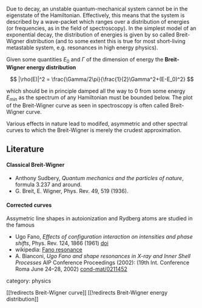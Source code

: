 Due to decay, an unstable quantum-mechanical system cannot be in the eigenstate of the Hamiltonian. Effectively, this means that the system is described by a wave-packet which ranges over a distribution of energies (or frequencies, as in the field of spectroscopy). In the simplest model of an exponential decay, the distribution of energies is given by
so called Breit-Wigner distribution (and to some extent this is true for
most short-living metastable system, e.g. resonances in high energy physics). 

Given some quantities $E_0$ and $\Gamma$ of the dimension of energy the __Breit-Wigner energy distribution__

$$
|\rho(E)|^2 = \frac{\Gamma/2\pi}{\frac{1}{2}\Gamma^2+(E-E_0)^2}
$$

which should be in principle damped all the way to $0$ from some energy $E_{min}$ as the spectrum of any Hamiltonian must be bounded below. The plot of the Breit-Wigner curve as seen in spectroscopy is often called Breit-Wigner curve.

Various effects in nature lead to modifed, asymmetric and other spectral curves to which the Breit-Wigner is merely the crudest approximation.

## Literature

#### Classical Breit-Wigner

* Anthony Sudbery, _Quantum mechanics and the particles of nature_, formula 3.237 and around.
* G. Breit, E. Wigner, Phys. Rev. 49, 519 (1936).

#### Corrected curves

Assymetric line shapes in autoionization and Rydberg atoms are studied in the famous

* Ugo Fano, _Effects of configuration interaction on intensities and phase shifts_, Phys. Rev. 124, 1866 (1961) [doi](https://doi.org/10.1103/PhysRev.124.1866)
* wikipedia: [Fano resonance](https://en.wikipedia.org/wiki/Fano_resonance)
* A. Bianconi, _Ugo Fano and shape resonances in X-ray and Inner Shell Processes_ AIP Conference Proceedings (2002): (19th Int. Conference Roma June 24–28, 2002) [cond-mat/0211452](http://arXiv.org/abs/cond-mat/0211452)

category: physics

[[!redirects Breit-Wigner curve]]
[[!redirects Breit-Wigner energy distribution]]

